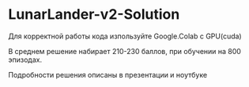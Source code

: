# LunarLander-v2-Solution

Для корректной работы кода изпользуйте Google.Colab с GPU(cuda)

В среднем решение набирает 210-230 баллов, при обучении на 800 эпизодах.

Подробности решения описаны в презентации и ноутбуке